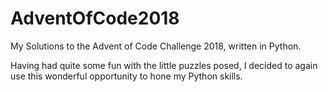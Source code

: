 # AdventOfCode2018
My Solutions to the Advent of Code Challenge 2018, written in Python. 

Having had quite some fun with the little puzzles posed, I decided to again use this wonderful opportunity to hone my Python skills.
